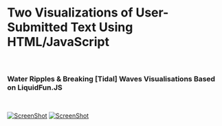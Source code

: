 <h1>Two Visualizations of User-Submitted Text Using HTML/JavaScript</h1><br>
<h3>Water Ripples & Breaking [Tidal] Waves Visualisations Based on LiquidFun.JS</h3><br>

[![ScreenShot](https://github.com/vkuchinov/watersheds/blob/master/Documentation/finalT.png)](http://youtu.be/Da_vvlkevOw)
[![ScreenShot](https://github.com/vkuchinov/watersheds/blob/master/Documentation/finalR.png)](http://youtu.be/BW5XJgO4eXU)

